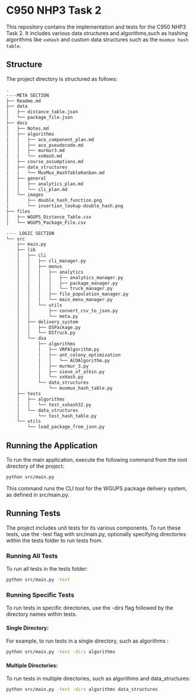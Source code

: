 # C950 NHP3 Task 2

This repository contains the implementation and tests for the C950 NHP3 Task 2. It includes various data structures and algorithms,such as hashing algorithms like `xxHash` and custom data structures such as the `muxmux hash table`.

## Structure

The project directory is structured as follows:

```zsh
.
----META SECTION
├── Readme.md
├── data
│   ├── distance_table.json
│   └── package_file.json
├── docs
│   ├── Notes.md
│   ├── algorithms
│   │   ├── aco_component_plan.md
│   │   ├── aco_pseudocode.md
│   │   ├── murmur3.md
│   │   └── xxHash.md
│   ├── course_assumptions.md
│   ├── data_structures
│   │   └── MuxMux_HashTableKanban.md
│   ├── general
│   │   ├── analytics_plan.md
│   │   └── cli_plan.md
│   └── images
│       ├── double_hash_function.png
│       └── insertion_lookup-double_hash.png
├── files
│   ├── WGUPS_Distance_Table.csv
│   └── WGUPS_Package_File.csv

---- LOGIC SECTION
└── src
    ├── main.py 
    ├── lib
    │   ├── cli
    │   │   ├── cli_manager.py
    │   │   ├── menus
    │   │   │   ├── analytics
    │   │   │   │   ├── analytics_manager.py
    │   │   │   │   ├── package_manager.py
    │   │   │   │   └── truck_manager.py
    │   │   │   ├── file_population_manager.py
    │   │   │   └── main_menu_manager.py
    │   │   └── utils
    │   │       ├── convert_csv_to_json.py
    │   │       └── meta.py
    │   ├── delivery_system
    │   │   ├── DSPackage.py
    │   │   └── DSTruck.py
    │   └── dsa
    │       ├── algorithms
    │       │   ├── VRPAlgorithm.py
    │       │   ├── ant_colony_optimization
    │       │   │   └── ACOAlgorithm.py
    │       │   ├── murmur_3.py
    │       │   ├── sieve_of_atkin.py
    │       │   └── xxHash.py
    │       └── data_structures
    │           └── muxmux_hash_table.py
    ├── tests
    │   ├── algorithms
    │   │   └── test_xxhash32.py
    │   └── data_structures
    │       └── test_hash_table.py
    └── utils
        └── load_package_from_json.py
```

## Running the Application

To run the main application, execute the following command from the root directory of the project:

```zsh
python src/main.py
```

This command runs the CLI tool for the WGUPS package delivery system, as defined in src/main.py.
## Running Tests

The project includes unit tests for its various components. To run these tests, use the -test flag with src/main.py, optionally specifying directories within the tests folder to run tests from.

### Running All Tests

To run all tests in the tests folder:
```zsh
python src/main.py -test
```

### Running Specific Tests

To run tests in specific directories, use the -dirs flag followed by the directory names within tests.

#### Single Directory:

For example, to run tests in a single directory, such as algorithms :

```zsh
python src/main.py -test -dirs algorithms
```
#### Multiple Directories:

To run tests in multiple directories, such as algorithms and data_structures:

```zsh
python src/main.py -test -dirs algorithms data_structures
```